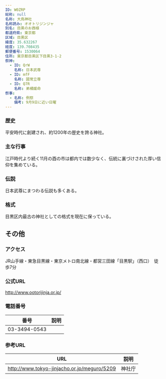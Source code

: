 ```yaml
---
ID: W0ZRP
総称: null
名称: 大鳥神社
名称読み: オオトリジンジャ
別名: 目黒のお酉様
都道府県: 東京都
区域: 目黒区
緯度: 35.632267
経度: 139.708435
郵便番号: 1530064
住所: 東京都目黒区下目黒3-1-2
祭神:
  - ID: QrW
    名称: 日本武尊
  - ID: mfF
    名称: 國常立尊
  - ID: Q7R
    名称: 弟橘媛命
祭事:
  - 名称: 例祭
    備考: 9月9日に近い日曜
---
```


### 歴史

平安時代に創建され、約1200年の歴史を誇る神社。

### 主な行事

江戸時代より続く11月の酉の市は都内では数少なく、伝統に裏づけされた厚い信仰を集めている。

### 伝説

日本武尊にまつわる伝説も多くある。

### 格式

目黒区内最古の神社としての格式を現在に保っている。

## その他

### アクセス

JR山手線・東急目黒線・東京メトロ南北線・都営三田線「目黒駅」（西口）　徒歩7分

### 公式URL

http://www.ootorijinja.or.jp/

### 電話番号

| 番号         | 説明 |
| ------------ | ---- |
| 03-3494-0543 |      |

### 参考URL

| URL                                         | 説明   |
| ------------------------------------------- | ------ |
| http://www.tokyo-jinjacho.or.jp/meguro/5209 | 神社庁 |
